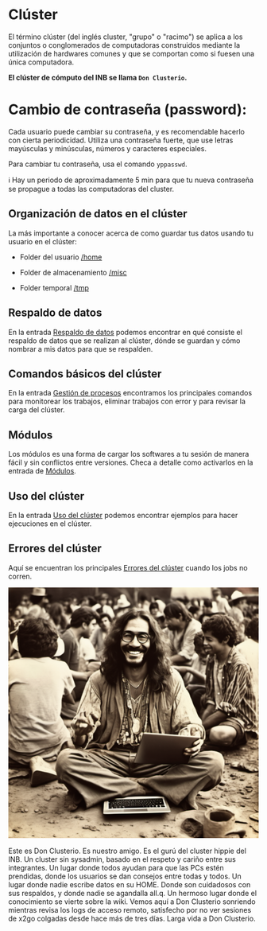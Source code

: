 # Clúster

El término clúster (del inglés cluster, "grupo" o "racimo") se aplica a los conjuntos o conglomerados de computadoras construidos mediante la utilización de hardwares comunes y que se comportan como si fuesen una única computadora.

**El clúster de cómputo del INB se llama `Don Clusterio`.**


# Cambio de contraseña (password):

Cada usuario puede cambiar su contraseña, y es recomendable hacerlo con cierta periodicidad. Utiliza una contraseña fuerte, que use letras mayúsculas y minúsculas, números y caracteres especiales. 

Para cambiar tu contraseña, usa el comando `yppasswd`.

:information_source: Hay un periodo de aproximadamente 5 min para que tu nueva contraseña se propague a todas las computadoras del cluster.

## Organización de datos en el clúster

La más importante a conocer acerca de como guardar tus datos usando tu usuario en el clúster:

+ Folder del usuario [/home](./Clúster:-Folder-usuario-(home))

+ Folder de almacenamiento [/misc](./Clúster:-Folder-almacenamiento-(misc))

+ Folder temporal [/tmp](./Clúster:-Folder-temporal-(tmp))

## Respaldo de datos

En la entrada [Respaldo de datos](./Clúster:-Respaldo-de-datos) podemos encontrar en qué consiste el respaldo de datos que se realizan al clúster, dónde se guardan y cómo nombrar a mis datos para que se respalden.

## Comandos básicos del clúster

En la entrada  [Gestión de procesos](./Bash:-Gestión-de-procesos) encontramos los principales comandos para monitorear los trabajos, eliminar trabajos con error y para revisar la carga del clúster.

## Módulos

Los módulos es una forma de cargar los softwares a tu sesión de manera fácil y sin conflictos entre versiones. Checa a detalle como activarlos en la entrada de [Módulos](https://github.com/c13inb/c13inb.github.io/wiki/Modules).


## Uso del clúster

En la entrada [Uso del clúster](./Clúster:-Uso-del-clúster) podemos encontrar ejemplos para hacer ejecuciones en el clúster.

## Errores del clúster

Aquí se encuentran los principales [Errores del clúster](./Clúster:-Errores-del-clúster) cuando los jobs no corren.


![](https://github.com/c13inb/c13inb.github.io/blob/master/images/donClusterio_01.png)

Este es Don Clusterio. Es nuestro amigo. Es el gurú del cluster hippie del INB. Un cluster sin sysadmin, basado en el respeto y cariño entre sus integrantes. Un lugar donde todos ayudan para que las PCs estén prendidas, donde los usuarios se dan consejos entre todas y todos. Un lugar donde nadie escribe datos en su HOME. Donde son cuidadosos con sus respaldos, y donde nadie se agandalla all.q. Un hermoso lugar donde el conocimiento se vierte sobre la wiki. Vemos aquí a Don Clusterio sonriendo mientras revisa los logs de acceso remoto, satisfecho por no ver sesiones de x2go colgadas desde hace más de tres días. Larga vida a Don Clusterio.
